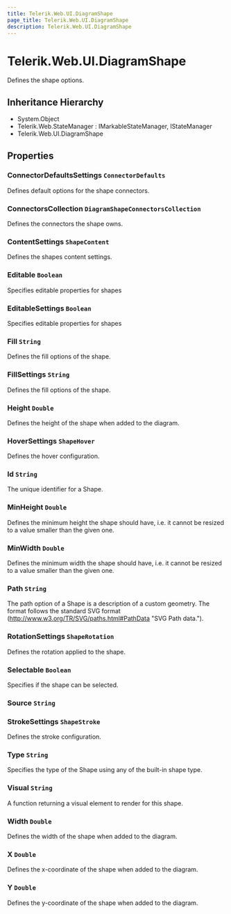 ```yaml
---
title: Telerik.Web.UI.DiagramShape
page_title: Telerik.Web.UI.DiagramShape
description: Telerik.Web.UI.DiagramShape
---
```


# Telerik.Web.UI.DiagramShape

Defines the shape options.

## Inheritance Hierarchy

* System.Object
* Telerik.Web.StateManager : IMarkableStateManager, IStateManager
* Telerik.Web.UI.DiagramShape

## Properties

###  ConnectorDefaultsSettings `ConnectorDefaults`

Defines default options for the shape connectors.

###  ConnectorsCollection `DiagramShapeConnectorsCollection`

Defines the connectors the shape owns.

###  ContentSettings `ShapeContent`

Defines the shapes content settings.

###  Editable `Boolean`

Specifies editable properties for shapes

###  EditableSettings `Boolean`

Specifies editable properties for shapes

###  Fill `String`

Defines the fill options of the shape.

###  FillSettings `String`

Defines the fill options of the shape.

###  Height `Double`

Defines the height of the shape when added to the diagram.

###  HoverSettings `ShapeHover`

Defines the hover configuration.

###  Id `String`

The unique identifier for a Shape.

###  MinHeight `Double`

Defines the minimum height the shape should have, i.e. it cannot be resized to a value smaller than the given one.

###  MinWidth `Double`

Defines the minimum width the shape should have, i.e. it cannot be resized to a value smaller than the given one.

###  Path `String`

The path option of a Shape is a description of a custom geometry. The format follows the standard SVG format (http://www.w3.org/TR/SVG/paths.html#PathData "SVG Path data.").

###  RotationSettings `ShapeRotation`

Defines the rotation applied to the shape.

###  Selectable `Boolean`

Specifies if the shape can be selected.

###  Source `String`

###  StrokeSettings `ShapeStroke`

Defines the stroke configuration.

###  Type `String`

Specifies the type of the Shape using any of the built-in shape type.

###  Visual `String`

A function returning a visual element to render for this shape.

###  Width `Double`

Defines the width of the shape when added to the diagram.

###  X `Double`

Defines the x-coordinate of the shape when added to the diagram.

###  Y `Double`

Defines the y-coordinate of the shape when added to the diagram.

